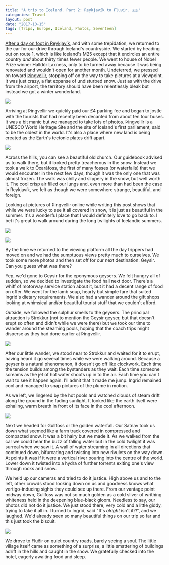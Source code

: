 ```yaml
---
title: "A trip to Iceland. Part 2: Reykjavík to Flu∂ir. 🇮🇸"
categories: Travel
layout: post
date: "2017-10-15"
tags: [Trips, Europe, Iceland, Photos, Seventeen]
---
```

[After a day on foot in Reykjavík](iceland-part-one), and with some trepidation, we returned to the car for our drive through Iceland's countryside. We started by heading out on route 1, which is like Iceland's M25 except that it encircles an entire country *and* about thirty times fewer people. We went to house of Nobel Prize winner Halldór Laxness, only to be turned away because it was being renovated and wouldn't open for another month. Undeterred, we pressed on toward [&THORN;ingvellir](https://en.wikipedia.org/wiki/Þingvellir), stopping off on the way to take pictures at a viewpoint. It was just crazy, a flat expanse of undisturbed snow. Just as with the drive from the airport, the territory should have been relentlessly bleak but instead we got a winter wonderland.

![](/assets/images/iceland/iceland_10.jpg)

Arriving at &THORN;ingvellir we quickly paid our £4 parking fee and began to jostle with the tourists that had recently been decanted from about ten tour buses. It was a bit manic but we managed to take lots of photos. &THORN;ingvellir is a UNESCO World Heritage Site and the site of Iceland's first parliament, said to be the oldest in the world. It's also a place where new land is being created as the Earth's tectonic plates drift apart.

![](/assets/images/iceland/iceland_11.jpg)

Across the hills, you can see a beautiful old church. Our guidebook advised us to walk there, but it looked pretty treacherous in the snow. Instead we took a walk to Öxaráfoss, the first of many fosses (or waterfalls) that we would encounter in the next few days, though it was the only one that was almost frozen. The walk was chilly and slippery in the snow, but well worth it. The cool crisp air filled our lungs and, even more than had been the case in Reykjavík, we felt as though we were somewhere strange, beautiful, and foreign.

Looking at pictures of &THORN;ingvellir online while writing this post shows that while we were lucky to see it all covered in snow, it is just as beautiful in the summer. It's a wonderful place that I would definitely love to go back to. I bet it's great to walk around during the long twilights of Icelandic summers.

![](/assets/images/iceland/iceland_12.jpg)

![](/assets/images/iceland/iceland_13.jpg)

By the time we returned to the viewing platform all the day trippers had moved on and we had the sumptuous views pretty much to ourselves. We took some more photos and then set off for our next destination: Geysir. Can you guess what was there?

Yep, we'd gone to Geysir for the eponymous geysers. We felt hungry all of sudden, so we decided to investigate the food hall next door. There's a whiff of motorway service station about it, but it had a decent range of food on offer. We went for the lamb soup, hearty but simple fare that suited Ingrid's dietary requirements. We also had a wander around the gift shops looking at whimsical and/or beautiful tourist stuff that we couldn't afford.

Outside, we followed the sulphur smells to the geysers. The principal attraction is Strokkur (not to mention the Geysir geyser, but that doesn't erupt so often and didn't while we were there) but we took our time to wander around the steaming pools, hoping that the coach trips might disperse as they had done earlier at &THORN;ingvellir.

![](/assets/images/iceland/iceland_14.jpg)

After our little wander, we stood near to Strokkur and waited for it to erupt, having heard it go several times while we were walking around. Because a geyser is a natural phenomenon, it doesn't go off like clockwork. Each time the tension builds among the bystanders as they wait. Each time someone screams as the jet of hot water shoots up in to the air. Each time you can't wait to see it happen again. I'll admit that it made me jump. Ingrid remained cool and managed to snap pictures of the plume in motion.

As we left, we lingered by the hot pools and watched clouds of steam drift along the ground in the fading sunlight. It looked like the earth itself were exhaling, warm breath in front of its face in the cool afternoon.

![](/assets/images/iceland/iceland_15.gif)

Next we headed for Gullfoss or the golden waterfall. Our Satnav took us down what seemed like a farm track covered in compressed and compacted snow. It was a bit hairy but we made it. As we walked from the car we could hear the buzz of falling water but in the cold twilight it was surreal when we saw it. A wall of water streaming in all directions that continued down, bifurcating and twisting into new rivulets on the way down. At points it was if it were a vertical river pouring into the centre of the world. Lower down it twisted into a hydra of further torrents exiting one's view through rocks and snow.

We held up our cameras and tried to do it justice. High above us and to the left, other crowds stood looking down on us and goodness knows what vertigo-inducing sights they could see up there. From our vantage point midway down, Gullfoss was not so much golden as a cold sliver of writhing whiteness held in the deepening blue-black gloom. Needless to say, our photos did not do it justice. We just stood there, very cold and a little giddy, trying to take it all in. I turned to Ingrid, said "It's *alright* isn't it?!", and we laughed. We'd already seen so many beautiful things on our trip so far and this just took the biscuit.

![](/assets/images/iceland/iceland_16.jpg)

We drove to Flu&eth;ir on quiet country roads, barely seeing a soul. The little village itself came as something of a surprise, a little smattering of buildings adrift in the hills and caught in the snow. We gratefully checked into the hotel, eagerly awaiting food and sleep.